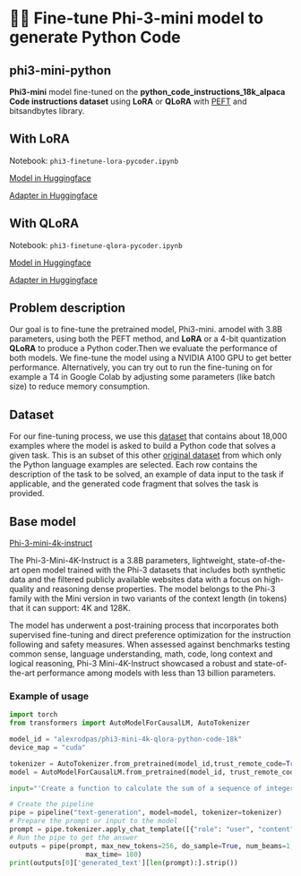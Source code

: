 # 👩‍💻 Fine-tune Phi-3-mini model to generate Python Code

## phi3-mini-python

**Phi3-mini** model fine-tuned on the **python_code_instructions_18k_alpaca Code instructions dataset** using **LoRA** or **QLoRA** with [PEFT](https://github.com/huggingface/peft) and bitsandbytes library.

## With LoRA

Notebook: `phi3-finetune-lora-pycoder.ipynb`

[Model in Huggingface](https://huggingface.co/alexrodpas/phi3-mini-4k-lora-python-code-18k)

[Adapter in Huggingface](https://huggingface.co/alexrodpas/phi3-mini-LoRA)

## With QLoRA

Notebook: `phi3-finetune-qlora-pycoder.ipynb`

[Model in Huggingface](https://huggingface.co/alexrodpas/phi3-mini-4k-qlora-python-code-18k)

[Adapter in Huggingface](https://huggingface.co/alexrodpas/phi3-mini-QLoRA)

## Problem description

Our goal is to fine-tune the pretrained model, Phi3-mini. amodel with 3.8B parameters, using both the PEFT method, and **LoRA** or a 4-bit quantization **QLoRA** to produce a Python coder.Then we evaluate the performance of both models. We fine-tune the model using a NVIDIA A100 GPU to get better performance. Alternatively, you can try out to run the fine-tuning on for example a T4 in Google Colab by adjusting some parameters (like batch size) to reduce memory consumption.

## Dataset

For our fine-tuning process, we use this [dataset](https://huggingface.co/datasets/iamtarun/python_code_instructions_18k_alpaca) that contains about 18,000 examples where the model is asked to build a Python code that solves a given task. This is an subset of this other [original dataset](https://huggingface.co/datasets/sahil2801/code_instructions_120k) from which only the Python language examples are selected. Each row contains the description of the task to be solved, an example of data input to the task if applicable, and the generated code fragment that solves the task is provided.


## Base model

[Phi-3-mini-4k-instruct](https://huggingface.co/microsoft/Phi-3-mini-4k-instruct)

The Phi-3-Mini-4K-Instruct is a 3.8B parameters, lightweight, state-of-the-art open model trained with the Phi-3 datasets that includes both synthetic data and the filtered publicly available websites data with a focus on high-quality and reasoning dense properties. The model belongs to the Phi-3 family with the Mini version in two variants of the context length (in tokens) that it can support: 4K and 128K.

The model has underwent a post-training process that incorporates both supervised fine-tuning and direct preference optimization for the instruction following and safety measures. When assessed against benchmarks testing common sense, language understanding, math, code, long context and logical reasoning, Phi-3 Mini-4K-Instruct showcased a robust and state-of-the-art performance among models with less than 13 billion parameters.


### Example of usage

```py
import torch
from transformers import AutoModelForCausalLM, AutoTokenizer

model_id = "alexrodpas/phi3-mini-4k-qlora-python-code-18k"
device_map = "cuda"

tokenizer = AutoTokenizer.from_pretrained(model_id,trust_remote_code=True)
model = AutoModelForCausalLM.from_pretrained(model_id, trust_remote_code=True, torch_dtype="auto", device_map=device_map)

input="'Create a function to calculate the sum of a sequence of integers.\n Input: [1, 2, 3, 4, 5]'"

# Create the pipeline
pipe = pipeline("text-generation", model=model, tokenizer=tokenizer)
# Prepare the prompt or input to the model
prompt = pipe.tokenizer.apply_chat_template([{"role": "user", "content": input}], tokenize=False, add_generation_prompt=True)
# Run the pipe to get the answer
outputs = pipe(prompt, max_new_tokens=256, do_sample=True, num_beams=1, temperature=0.3, top_k=50, top_p=0.95,
                   max_time= 180)
print(outputs[0]['generated_text'][len(prompt):].strip())

```
